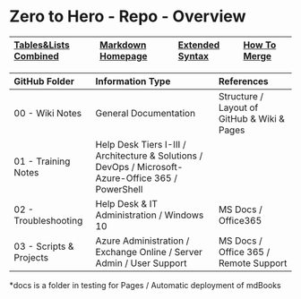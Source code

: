 # Zero to Hero - Repo - Overview

| [Tables&Lists Combined](https://stackoverflow.com/questions/19950648/how-to-write-lists-inside-a-markdown-table)     | [Markdown Homepage](https://www.linkedin.com/learning/learning-markdown/)   | [Extended Syntax](https://www.markdownguide.org/extended-syntax/)   | [How To Merge](https://www.atlassian.com/git/tutorials/using-branches/git-merge)|
|:------------------|:----------|:----------|:----------|


| GitHub Folder     | Information Type    | References   |
|:------------------|:----------|:----------|
| 00 - Wiki Notes      | General Documentation | Structure / Layout of GitHub & Wiki & Pages |
| 01 - Training Notes      | Help Desk Tiers I-III / Architecture & Solutions / DevOps / Microsoft-Azure-Office 365 / PowerShell |
| 02 - Troubleshooting     | Help Desk & IT Administration / Windows 10 | MS Docs / Office365 |
| 03 - Scripts & Projects  | Azure Administration / Exchange Online / Server Admin / User Support | MS Docs / Office 365 / Remote Support |

*docs is a folder in testing for Pages / Automatic deployment of mdBooks
